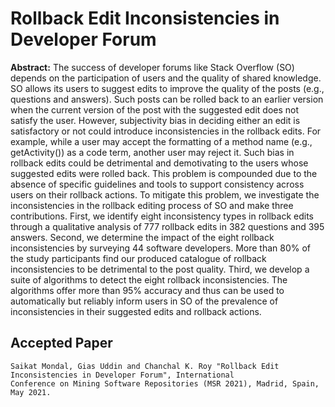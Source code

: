 # Rollback Edit Inconsistencies in Developer Forum

**Abstract:** The success of developer forums like Stack Overflow (SO) depends on the participation of users and the quality of shared knowledge. SO allows its users to suggest edits to improve the quality of the posts (e.g., questions and answers). Such posts can be rolled back to an earlier version when the current version of the post with the suggested edit does not satisfy the user. However, subjectivity bias in deciding either an edit is satisfactory or not could introduce inconsistencies in the rollback edits.
For example, while a user may accept the formatting of a method name (e.g., getActivity()) as a code term, another user may reject it. Such bias in rollback edits could be detrimental and demotivating to the users whose suggested edits were rolled back. This problem is compounded due to the absence of specific guidelines and tools to support consistency across users on their rollback actions. To mitigate this problem, we investigate the inconsistencies in the rollback editing process of SO and make three contributions. First, we identify eight inconsistency types in rollback edits through a qualitative analysis of 777 rollback edits in 382 questions and 395 answers. Second, we determine the impact of the eight rollback inconsistencies by surveying 44 software developers. More than 80\% of the study participants find our produced catalogue of rollback inconsistencies to be detrimental to the post quality. Third, we develop a suite of algorithms to detect the eight rollback inconsistencies. The algorithms offer more than 95% accuracy and thus can be used to automatically but reliably inform users in SO of the prevalence of inconsistencies in their suggested edits and rollback actions.


## Accepted Paper

    Saikat Mondal, Gias Uddin and Chanchal K. Roy "Rollback Edit Inconsistencies in Developer Forum", International 
    Conference on Mining Software Repositories (MSR 2021), Madrid, Spain, May 2021.
